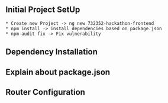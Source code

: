  
## Initial Project SetUp
    * Create new Project -> ng new 732352-hackathon-frontend
    * npm install -> install dependencies based on package.json
    * npm audit fix -> Fix vulnerability

## Dependency Installation


## Explain about package.json

## Router Configuration